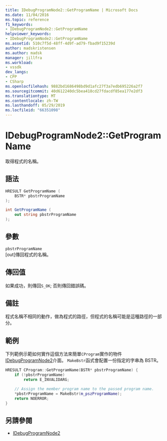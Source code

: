 ```yaml
---
title: IDebugProgramNode2::GetProgramName | Microsoft Docs
ms.date: 11/04/2016
ms.topic: reference
f1_keywords:
- IDebugProgramNode2::GetProgramName
helpviewer_keywords:
- IDebugProgramNode2::GetProgramName
ms.assetid: 510c7f5d-48ff-4d9f-ad79-fbad9f15239d
author: madskristensen
ms.author: madsk
manager: jillfra
ms.workload:
- vssdk
dev_langs:
- CPP
- CSharp
ms.openlocfilehash: 9882bd1686498bd9d1afc27f3a7edb695226a2f7
ms.sourcegitcommit: 40d612240dc5bea418cd27fdacdf85ea177e2df3
ms.translationtype: MT
ms.contentlocale: zh-TW
ms.lasthandoff: 05/29/2019
ms.locfileid: "66351098"
---
```

# <a name="idebugprogramnode2getprogramname"></a>IDebugProgramNode2::GetProgramName
取得程式的名稱。

## <a name="syntax"></a>語法

```cpp
HRESULT GetProgramName (
    BSTR* pbstrProgramName
);
```

```csharp
int GetProgramName (
    out string pbstrProgramName
);
```

## <a name="parameters"></a>參數
`pbstrProgramName`\
[out]傳回程式的名稱。

## <a name="return-value"></a>傳回值
如果成功，則傳回`S_OK`; 否則傳回錯誤碼。

## <a name="remarks"></a>備註
程式名稱不相同的動作，做為程式的路徑，但程式的名稱可能是這種路徑的一部分。

## <a name="example"></a>範例
下列範例示範如何實作這個方法來簡單`CProgram`實作的物件[IDebugProgramNode2](../../../extensibility/debugger/reference/idebugprogramnode2.md)介面。 `MakeBstr`函式會配置一份指定的字串為 BSTR。

```cpp
HRESULT CProgram::GetProgramName(BSTR* pbstrProgramName) {
    if (!pbstrProgramName)
        return E_INVALIDARG;

    // Assign the member program name to the passed program name.
    *pbstrProgramName = MakeBstr(m_pszProgramName);
    return NOERROR;
}
```

## <a name="see-also"></a>另請參閱
- [IDebugProgramNode2](../../../extensibility/debugger/reference/idebugprogramnode2.md)
